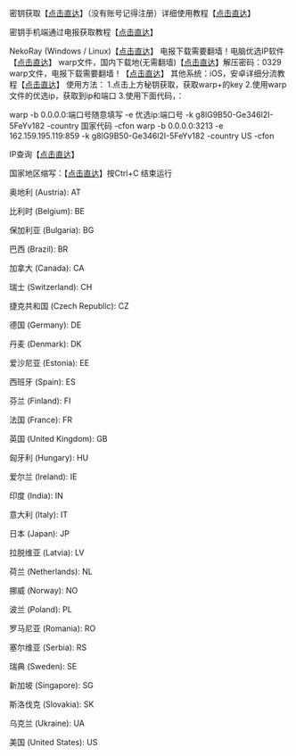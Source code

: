 密钥获取【[点击直达](https://replit.com/@zzzhhh11/YouTube-Ke-Ji-Gong-Xiang-warp-key-generator?v=1)】（没有账号记得注册）详细使用教程【[点击直达](https://kjgx668.blogspot.com/2024/01/2024warp2383pb-replit-wireguard.html)】

密钥手机端通过电报获取教程【[点击直达](https://kjgx668.blogspot.com/2024/01/2024vpnwarpclashv2rayngwarpclashipv2ray.html)】



NekoRay (Windows / Linux)【[点击直达](https://github.com/MatsuriDayo/nekoray/releases)】
电报下载需要翻墙！电脑优选IP软件【[点击直达](https://t.me/qiankejpd/428)】
warp文件，国内下载地(无需翻墙)【[点击直达](https://pan.xunlei.com/s/VNu77ORq455Q6bM6l0cOBd_YA1?pwd=mgdc#)】解压密码：0329
warp文件，电报下载需要翻墙！【[点击直达](https://t.me/qiankejpd/433)】
其他系统：iOS，安卓详细分流教程【[点击直达](https://kjgx668.blogspot.com/2023/07/warpvpnioswarpwindow-ioswarp_53.html)】
使用方法：
1.点击上方秘钥获取，获取warp+的key
2.使用warp文件的优选ip，获取到ip和端口
3.使用下面代码，：

warp -b 0.0.0.0:端口号随意填写 -e 优选ip:端口号 -k g8lG9B50-Ge346l2I-5FeYv182 -country 国家代码 -cfon
warp -b 0.0.0.0:3213 -e 162.159.195.119:859  -k g8lG9B50-Ge346l2I-5FeYv182 -country US -cfon


IP查询【[点击直达](https://ip.gs/)】



国家地区缩写：【[点击直达](https://www.chinassl.net/ssltools/country-code.html)】按Ctrl+C 结束运行

奥地利 (Austria): AT

比利时 (Belgium): BE

保加利亚 (Bulgaria): BG

巴西 (Brazil): BR

加拿大 (Canada): CA

瑞士 (Switzerland): CH

捷克共和国 (Czech Republic): CZ

德国 (Germany): DE

丹麦 (Denmark): DK

爱沙尼亚 (Estonia): EE

西班牙 (Spain): ES

芬兰 (Finland): FI

法国 (France): FR

英国 (United Kingdom): GB

匈牙利 (Hungary): HU

爱尔兰 (Ireland): IE

印度 (India): IN

意大利 (Italy): IT

日本 (Japan): JP

拉脱维亚 (Latvia): LV

荷兰 (Netherlands): NL

挪威 (Norway): NO

波兰 (Poland): PL

罗马尼亚 (Romania): RO

塞尔维亚 (Serbia): RS

瑞典 (Sweden): SE

新加坡 (Singapore): SG

斯洛伐克 (Slovakia): SK

乌克兰 (Ukraine): UA

美国 (United States): US